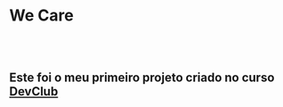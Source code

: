 <h1> We Care </h1>
<br>
<br>
<h2> Este foi o meu primeiro projeto criado no curso <a href="https://rodolfomori.com.br/devclub"> DevClub </a> </h2>
